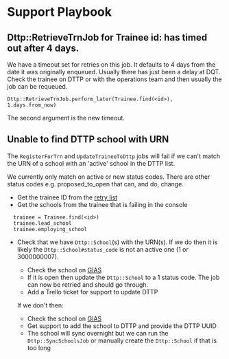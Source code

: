 Support Playbook
================

## Dttp::RetrieveTrnJob for Trainee id: <id> has timed out after 4 days.

We have a timeout set for retries on this job. It defaults to 4 days from the date it was originally enqueued. Usually there has just been a delay at DQT. Check the trainee on DTTP or with the operations team and then usually the job can be requeued.

```
Dttp::RetrieveTrnJob.perform_later(Trainee.find(<id>), 1.days.from_now)
```

The second argument is the new timeout. 

## Unable to find DTTP school with URN

The `RegisterForTrn` and `UpdateTraineeToDttp` jobs will fail if we can't match the URN of a school with an 'active' school in the DTTP list.

We currently only match on active or new status codes. There are other status codes e.g. proposed_to_open that can, and do, change.

* Get the trainee ID from the [retry list](https://www.register-trainee-teachers.education.gov.uk/system-admin/sidekiq/retries)
* Get the schools from the trainee that is failing in the console

```
  trainee = Trainee.find(<id>)
  trainee.lead_school
  trainee.employing_school
```

* Check that we have `Dttp::School`(s) with the URN(s). 
  If we do then it is likely the `Dttp::School#status_code` is not an active one (1 or 3000000007). 

  * Check the school on [GIAS](https://get-information-schools.service.gov.uk)
  * If it is open then update the `Dttp::School` to a 1 status code. The job can now be retried and should go through.
  * Add a Trello ticket for support to update DTTP

  If we don't then:

  * Check the school on [GIAS](https://get-information-schools.service.gov.uk)
  * Get support to add the school to DTTP and provide the DTTP UUID
  * The school will sync overnight but we can run the `Dttp::SyncSchoolsJob` or manually create the `Dttp::School` if that is too long

